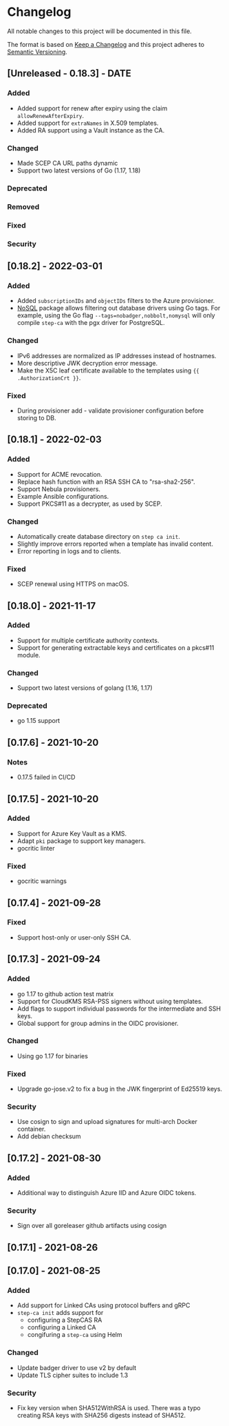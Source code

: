 # Changelog
All notable changes to this project will be documented in this file.

The format is based on [Keep a Changelog](http://keepachangelog.com/en/1.0.0/)
and this project adheres to [Semantic Versioning](http://semver.org/spec/v2.0.0.html).

## [Unreleased - 0.18.3] - DATE
### Added
- Added support for renew after expiry using the claim `allowRenewAfterExpiry`.
- Added support for `extraNames` in X.509 templates.
- Added RA support using a Vault instance as the CA.
### Changed
- Made SCEP CA URL paths dynamic
- Support two latest versions of Go (1.17, 1.18)
### Deprecated
### Removed
### Fixed
### Security

## [0.18.2] - 2022-03-01
### Added
- Added `subscriptionIDs` and `objectIDs` filters to the Azure provisioner.
- [NoSQL](https://github.com/smallstep/nosql/pull/21) package allows filtering
  out database drivers using Go tags. For example, using the Go flag
  `--tags=nobadger,nobbolt,nomysql` will only compile `step-ca` with the pgx
  driver for PostgreSQL.
### Changed
- IPv6 addresses are normalized as IP addresses instead of hostnames.
- More descriptive JWK decryption error message.
- Make the X5C leaf certificate available to the templates using `{{ .AuthorizationCrt }}`.
### Fixed
- During provisioner add - validate provisioner configuration before storing to DB.

## [0.18.1] - 2022-02-03
### Added
- Support for ACME revocation.
- Replace hash function with an RSA SSH CA to "rsa-sha2-256".
- Support Nebula provisioners.
- Example Ansible configurations.
- Support PKCS#11 as a decrypter, as used by SCEP.
### Changed
- Automatically create database directory on `step ca init`.
- Slightly improve errors reported when a template has invalid content.
- Error reporting in logs and to clients.
### Fixed
- SCEP renewal using HTTPS on macOS.

## [0.18.0] - 2021-11-17
### Added
- Support for multiple certificate authority contexts.
- Support for generating extractable keys and certificates on a pkcs#11 module.
### Changed
- Support two latest versions of golang (1.16, 1.17)
### Deprecated
- go 1.15 support

## [0.17.6] - 2021-10-20
### Notes
- 0.17.5 failed in CI/CD

## [0.17.5] - 2021-10-20
### Added
- Support for Azure Key Vault as a KMS.
- Adapt `pki` package to support key managers.
- gocritic linter
### Fixed
- gocritic warnings

## [0.17.4] - 2021-09-28
### Fixed
- Support host-only or user-only SSH CA.

## [0.17.3] - 2021-09-24
### Added
- go 1.17 to github action test matrix
- Support for CloudKMS RSA-PSS signers without using templates.
- Add flags to support individual passwords for the intermediate and SSH keys.
- Global support for group admins in the OIDC provisioner.
### Changed
- Using go 1.17 for binaries
### Fixed
- Upgrade go-jose.v2 to fix a bug in the JWK fingerprint of Ed25519 keys.
### Security
- Use cosign to sign and upload signatures for multi-arch Docker container.
- Add debian checksum

## [0.17.2] - 2021-08-30
### Added
- Additional way to distinguish Azure IID and Azure OIDC tokens.
### Security
- Sign over all goreleaser github artifacts using cosign

## [0.17.1] - 2021-08-26

## [0.17.0] - 2021-08-25
### Added
- Add support for Linked CAs using protocol buffers and gRPC
- `step-ca init` adds support for
  - configuring a StepCAS RA
  - configuring a Linked CA
  - congifuring a `step-ca` using Helm
### Changed
- Update badger driver to use v2 by default
- Update TLS cipher suites to include 1.3
### Security
- Fix key version when SHA512WithRSA is used. There was a typo creating RSA keys with SHA256 digests instead of SHA512.
